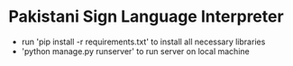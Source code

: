 # Pakistani Sign Language Interpreter
* run 'pip install -r requirements.txt' to install all necessary libraries
* 'python manage.py runserver' to run server on local machine
